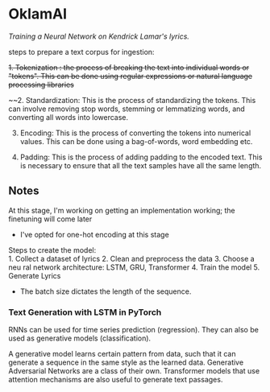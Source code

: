 # **OklamAI**
_Training a Neural Network on Kendrick Lamar's lyrics._

steps to prepare a text corpus for ingestion:
   
~~1. Tokenization : the process of breaking the text into individual words or "tokens". This can be done using regular expressions or natural language processing libraries~~
   

~~2. Standardization: This is the process of standardizing the tokens. This can involve removing stop words, stemming or lemmatizing words, and converting all words into lowercase. 
    
3. Encoding: This is the process of converting the tokens into numerical values. This can be done using a bag-of-words, word embedding etc. 
   
4. Padding: This is the process of adding padding to the encoded text. This is necessary to ensure that all the text samples have all the same length. 

## **Notes**

At this stage, I'm working on getting an implementation working; the finetuning will come later 

* I've opted for one-hot encoding at this stage


Steps to create the model:  
    1. Collect a dataset of lyrics
    2. Clean and preprocess the data 
    3. Choose a neu ral network architecture:    LSTM, GRU, Transformer
    4. Train the model
    5. Generate Lyrics

* The batch size dictates the length of the sequence. 


### **Text Generation with LSTM in PyTorch**
RNNs can be used for time series prediction (regression). They can also be used as generative models (classification).

A generative model learns certain pattern from data, such that it can generate a sequence in the same style as the learned data. Generative Adversarial Networks are a class of their own. Transformer models that use attention mechanisms are also useful to generate text passages. 







